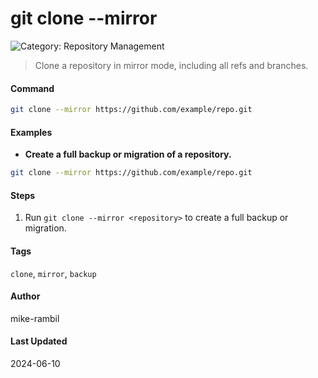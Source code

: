 # git clone --mirror <repository>


![Category: Repository Management](https://img.shields.io/badge/Category-Repository%20Management-blue)
> Clone a repository in mirror mode, including all refs and branches.


#### Command
```sh
git clone --mirror https://github.com/example/repo.git
```

#### Examples
- **Create a full backup or migration of a repository.**


```sh
git clone --mirror https://github.com/example/repo.git
```


#### Steps
1. Run `git clone --mirror <repository>` to create a full backup or migration.


#### Tags
`clone`, `mirror`, `backup`

#### Author
mike-rambil

#### Last Updated
2024-06-10
